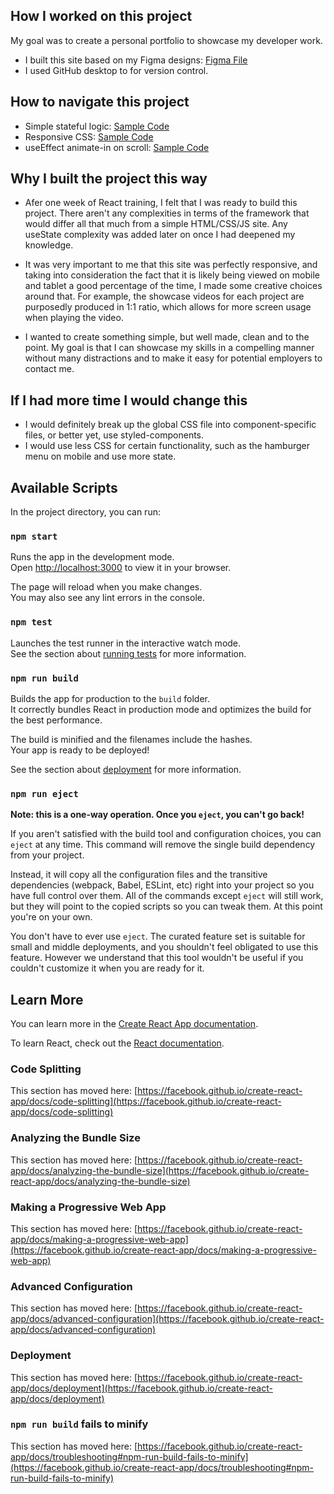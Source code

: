 ## How I worked on this project

My goal was to create a personal portfolio to showcase my developer work.

- I built this site based on my Figma designs: <a href="https://www.figma.com/file/1YmYQG7rlm7gCoiEjQioRo/My-Portfolio-Page?node-id=0%3A1">Figma File</a>
- I used GitHub desktop to for version control.

## How to navigate this project

 - Simple stateful logic: <a href="https://github.com/leodeleonkc/portfolio/blob/23b64db0c4b41e1ba9adec6b8919cab3154db453/my-app/src/components/Projects.js#L13">Sample Code</a>
 - Responsive CSS: <a href="https://github.com/leodeleonkc/portfolio/blob/23b64db0c4b41e1ba9adec6b8919cab3154db453/my-app/src/App.css">Sample Code</a>
 - useEffect animate-in on scroll: <a href="https://github.com/leodeleonkc/portfolio/blob/23b64db0c4b41e1ba9adec6b8919cab3154db453/my-app/src/components/Hero.js">Sample Code</a>
 
 ## Why I built the project this way
 
 - Afer one week of React training, I felt that I was ready to build this project. There aren't any complexities in terms of the framework that would differ all that much from a simple HTML/CSS/JS site. Any useState complexity was added later on once I had deepened my knowledge.
 
 - It was very important to me that this site was perfectly responsive, and taking into consideration the fact that it is likely being viewed on mobile and tablet a good percentage of the time, I made some creative choices around that. For example, the showcase videos for each project are purposedly produced in 1:1 ratio, which allows for more screen usage when playing the video.
 
 - I wanted to create something simple, but well made, clean and to the point. My goal is that I can showcase my skills in a compelling manner without many distractions and to make it easy for potential employers to contact me.
 
 ## If I had more time I would change this
 
 - I would definitely break up the global CSS file into component-specific files, or better yet, use styled-components.
 - I would use less CSS for certain functionality, such as the hamburger menu on mobile and use more state.

## Available Scripts

In the project directory, you can run:

### `npm start`

Runs the app in the development mode.\
Open [http://localhost:3000](http://localhost:3000) to view it in your browser.

The page will reload when you make changes.\
You may also see any lint errors in the console.

### `npm test`

Launches the test runner in the interactive watch mode.\
See the section about [running tests](https://facebook.github.io/create-react-app/docs/running-tests) for more information.

### `npm run build`

Builds the app for production to the `build` folder.\
It correctly bundles React in production mode and optimizes the build for the best performance.

The build is minified and the filenames include the hashes.\
Your app is ready to be deployed!

See the section about [deployment](https://facebook.github.io/create-react-app/docs/deployment) for more information.

### `npm run eject`

**Note: this is a one-way operation. Once you `eject`, you can't go back!**

If you aren't satisfied with the build tool and configuration choices, you can `eject` at any time. This command will remove the single build dependency from your project.

Instead, it will copy all the configuration files and the transitive dependencies (webpack, Babel, ESLint, etc) right into your project so you have full control over them. All of the commands except `eject` will still work, but they will point to the copied scripts so you can tweak them. At this point you're on your own.

You don't have to ever use `eject`. The curated feature set is suitable for small and middle deployments, and you shouldn't feel obligated to use this feature. However we understand that this tool wouldn't be useful if you couldn't customize it when you are ready for it.

## Learn More

You can learn more in the [Create React App documentation](https://facebook.github.io/create-react-app/docs/getting-started).

To learn React, check out the [React documentation](https://reactjs.org/).

### Code Splitting

This section has moved here: [https://facebook.github.io/create-react-app/docs/code-splitting](https://facebook.github.io/create-react-app/docs/code-splitting)

### Analyzing the Bundle Size

This section has moved here: [https://facebook.github.io/create-react-app/docs/analyzing-the-bundle-size](https://facebook.github.io/create-react-app/docs/analyzing-the-bundle-size)

### Making a Progressive Web App

This section has moved here: [https://facebook.github.io/create-react-app/docs/making-a-progressive-web-app](https://facebook.github.io/create-react-app/docs/making-a-progressive-web-app)

### Advanced Configuration

This section has moved here: [https://facebook.github.io/create-react-app/docs/advanced-configuration](https://facebook.github.io/create-react-app/docs/advanced-configuration)

### Deployment

This section has moved here: [https://facebook.github.io/create-react-app/docs/deployment](https://facebook.github.io/create-react-app/docs/deployment)

### `npm run build` fails to minify

This section has moved here: [https://facebook.github.io/create-react-app/docs/troubleshooting#npm-run-build-fails-to-minify](https://facebook.github.io/create-react-app/docs/troubleshooting#npm-run-build-fails-to-minify)
